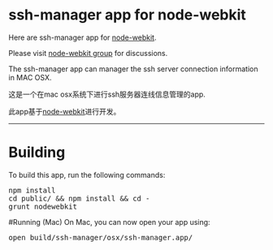 # ssh-manager app for node-webkit

Here are ssh-manager app for [node-webkit](https://github.com/rogerwang/node-webkit).

Please visit [node-webkit group](http://groups.google.com/group/node-webkit) for discussions.

The ssh-manager app can manager the ssh server connection information in MAC OSX.

这是一个在mac osx系统下进行ssh服务器连线信息管理的app.

此app基于[node-webkit](https://github.com/rogerwang/node-webkit)进行开发。

---------------------------------------
# Building
To build this app, run the following commands:

<pre>
npm install
cd public/ && npm install && cd -
grunt nodewebkit
</pre>

#Running (Mac)
On Mac, you can now open your app using:
<pre>
open build/ssh-manager/osx/ssh-manager.app/
</pre>
